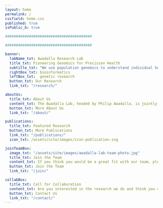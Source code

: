 ```yaml
---
layout: home
permalink: /
cssfield: home.css
published: true
isPublic_b: true

########################################

########################################

banner:
  labName_txt: Awadalla Research Lab
  title_txt: Pioneering Genomics for Precision Health 
  subtitle_txt: "We use population genomics to understand individual health trajectories. We are a cross-disciplinary team using genomics, statistics and machine learning to understand the evolution of healthy aging, infectious diseases and cancer."
  rightBox_txt: bioinformatics
  leftBox_txt:  genetic research
  button_txt: Our Research
  link_txt: "/research/"

aboutUs:
  title_txt: About Us
  content_txt: The Awadalla Lab, headed by Philip Awadalla, is jointly housed at the [Ontario Institute for Cancer Research](http://oicr.on.ca/) and the [University of Toronto](https://www.utoronto.ca/). Working with genomic data, and through the development of computational tools, the laboratory interrogates genomic and environmental contributions associated with the frequency and severity of diseases in human populations.
  button_txt: More About Us
  link_txt: "/about/"

publications:
  title_txt: Featured Research
  button_txt: More Publications
  link_txt: "/publications/"
  icon_txt: /assets/site/images/icon-publication.svg

joinTeamBox:
  image_txt: "/assets/site/images/awadalla-lab-team-photo.jpg"
  title_txt: Join the Team
  content_txt: If you think you would be a great fit with our team, please explore our opportunities.
  button_txt: Join the Team
  link_txt: "/join/"

collabBox:
  title_txt: Call for Collaboration
  content_txt: Are you interested in the research we do and think you can add value to our projects?
  button_txt: Contact Us
  link_txt: "/contact/"
---
```

